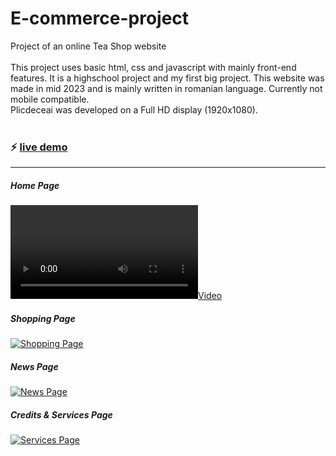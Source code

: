 # E-commerce-project

Project of an online Tea Shop website<br />
<br />
This project uses basic html, css and javascript with mainly front-end features. It is a highschool project and my first big project. This website was made in mid 2023 and is mainly written in romanian language. Currently not mobile compatible. <br />
Plicdeceai was developed on a Full HD display (1920x1080). <br />
<br />
### ⚡ [live demo](https://fabian-ci.github.io/E-commerce-project/index.html)

---

##### Home Page
[![](https://i.imgur.com/wfLE4vE.mp4)](https://fabian-ci.github.io/E-commerce-project/index.html)

##### Shopping Page
[![Shopping Page](https://imgur.com/dv9wRwj)](https://fabian-ci.github.io/E-commerce-project/shopping-index.html)

##### News Page
[![News Page](https://imgur.com/KWiFDXR)](https://fabian-ci.github.io/E-commerce-project/noutati-index.html)

##### Credits & Services Page
[![Services Page](https://imgur.com/p1mgGAk)](https://fabian-ci.github.io/E-commerce-project/servicii-index.html)
